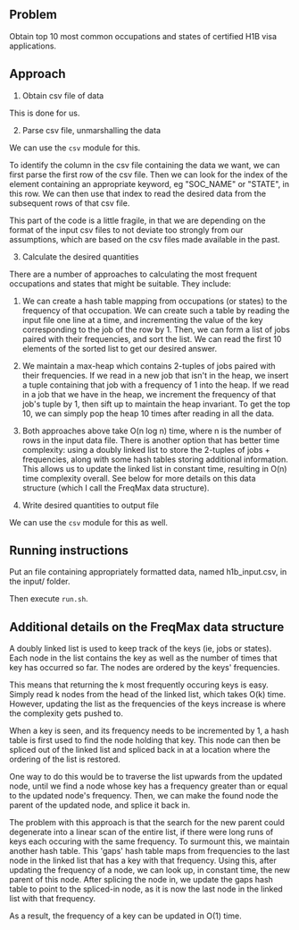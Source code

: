 ## Problem

Obtain top 10 most common occupations and states of certified H1B visa applications.


## Approach

1. Obtain csv file of data

This is done for us.


2. Parse csv file, unmarshalling the data

We can use the `csv` module for this.

To identify the column in the csv file containing the data we want, we can first parse the first row of the csv file. Then we can look for the index of the element containing an appropriate keyword, eg "SOC_NAME" or "STATE", in this row. We can then use that index to read the desired data from the subsequent rows of that csv file.

This part of the code is a little fragile, in that we are depending on the format of the input csv files to not deviate too strongly from our assumptions, which are based on the csv files made available in the past.

3. Calculate the desired quantities

There are a number of approaches to calculating the most frequent occupations and states that might be suitable. They include:

1. We can create a hash table mapping from occupations (or states) to the frequency of that occupation. We can create such a table by reading the input file one line at a time, and incrementing the value of the key corresponding to the job of the row by 1. Then, we can form a list of jobs paired with their frequencies, and sort the list. We can read the first 10 elements of the sorted list to get our desired answer.

2. We maintain a max-heap which contains 2-tuples of jobs paired with their frequencies. If we read in a new job that isn't in the heap, we insert a tuple containing that job with a frequency of 1 into the heap. If we read in a job that we have in the heap, we increment the frequency of that job's tuple by 1, then sift up to maintain the heap invariant. To get the top 10, we can simply pop the heap 10 times after reading in all the data.

3. Both approaches above take O(n log n) time, where n is the number of rows in the input data file. There is another option that has better time complexity: using a doubly linked list to store the 2-tuples of jobs + frequencies, along with some hash tables storing additional information. This allows us to update the linked list in constant time, resulting in O(n) time complexity overall. See below for more details on this data structure (which I call the FreqMax data structure).


4. Write desired quantities to output file

We can use the `csv` module for this as well.


## Running instructions

Put an file containing appropriately formatted data, named h1b_input.csv, in the input/ folder.

Then execute `run.sh`.


## Additional details on the FreqMax data structure

A doubly linked list is used to keep track of the keys (ie, jobs or states). Each node in the list contains the key as well as the number of times that key has occurred so far. The nodes are ordered by the keys' frequencies.

This means that returning the k most frequently occuring keys is easy. Simply read k nodes from the head of the linked list, which takes O(k) time. However, updating the list as the frequencies of the keys increase is where the complexity gets pushed to.

When a key is seen, and its frequency needs to be incremented by 1, a hash table is first used to find the node holding that key. This node can then be spliced out of the linked list and spliced back in at a location where the ordering of the list is restored.

One way to do this would be to traverse the list upwards from the updated node, until we find a node whose key has a frequency greater than or equal to the updated node's frequency. Then, we can make the found node the parent of the updated node, and splice it back in.

The problem with this approach is that the search for the new parent could degenerate into a linear scan of the entire list, if there were long runs of keys each occuring with the same frequency. To surmount this, we maintain another hash table. This 'gaps' hash table maps from frequencies to the last node in the linked list that has a key with that frequency. Using this, after updating the frequency of a node, we can look up, in constant time, the new parent of this node. After splicing the node in, we update the gaps hash table to point to the spliced-in node, as it is now the last node in the linked list with that frequency. 

As a result, the frequency of a key can be updated in O(1) time.

